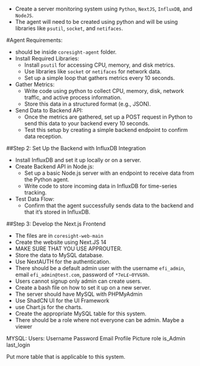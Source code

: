 - Create a server monitoring system using `Python`, `NextJS`, `InfluxDB`, and `NodeJS`.
- The agent will need to be created using python and will be using libraries like `psutil`, `socket`, and `netifaces`.

#Agent Requirements:

- should be inside `coresight-agent` folder.
- Install Required Libraries:
  - Install `psutil` for accessing CPU, memory, and disk metrics.
  - Use libraries like `socket` or `netifaces` for network data.
  - Set up a simple loop that gathers metrics every 10 seconds.
- Gather Metrics:
  - Write code using python to collect CPU, memory, disk, network traffic, and active process information.
  - Store this data in a structured format (e.g., JSON).
- Send Data to Backend API:
  - Once the metrics are gathered, set up a POST request in Python to send this data to your backend every 10 seconds.
  - Test this setup by creating a simple backend endpoint to confirm data reception.

##Step 2: Set Up the Backend with InfluxDB Integration

- Install InfluxDB and set it up locally or on a server.
- Create Backend API in Node.js:
  - Set up a basic Node.js server with an endpoint to receive data from the Python agent.
  - Write code to store incoming data in InfluxDB for time-series tracking.
- Test Data Flow:
  - Confirm that the agent successfully sends data to the backend and that it’s stored in InfluxDB.

##Step 3: Develop the Next.js Frontend

- The files are in `coresight-web-main`
- Create the website using Next.JS 14
- MAKE SURE THAT YOU USE APPROUTER.
- Store the data to MySQL database.
- Use NextAUTH for the authentication.
- There should be a default admin user with the username `efi_admin`, email `efi_admin@test.com`, password of `*7eL£~0YV&9h`.
- Users cannot signup only admin can create users.
- Create a bash file on how to set it up on a new server.
- The server should have MySQL with PHPMyAdmin
- Use ShadCN UI for the UI Framework
- use Chart.js for the charts.
- Create the appropriate MySQL table for this system.
- There should be a role where not everyone can be admin. Maybe a viewer

MYSQL:
Users:
Username
Password
Email
Profile Picture
role
is_Admin
last_login

Put more table that is applicable to this system.
